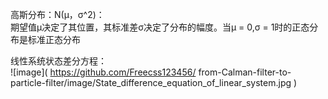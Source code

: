 
高斯分布：N(μ，σ^2)：\
  期望值μ决定了其位置，其标准差σ决定了分布的幅度。当μ = 0,σ = 1时的正态分布是标准正态分布
  
线性系统状态差分方程：\
![image]( https://github.com/Freecss123456/ from-Calman-filter-to-particle-filter/image/State_difference_equation_of_linear_system.jpg  )
